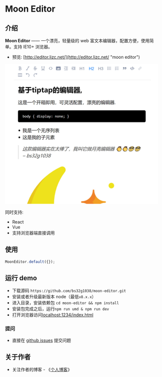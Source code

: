 # Moon Editor

## 介绍

**Moon Editor** —— 一个漂亮，轻量级的 web 富文本编辑器，配置方便，使用简单。支持 IE10+ 浏览器。

- 预览: [http://editor.lizc.net/](http://editor.lizc.net/ "moon editor")

![moon-editor](https://raw.githubusercontent.com/bs32g1038/moon-editor/master/doc/images/screenshot-1.jpg)

同时支持:

-   React
-   Vue
-   支持浏览器端直接调用

## 使用

```javascript
MoonEditor.default({});
```

## 运行 demo

-   下载源码 `https://github.com/bs32g1038/moon-editor.git`
-   安装或者升级最新版本 node（最低`v8.x.x`）
-   进入目录，安装依赖包 `cd moon-editor && npm install`
-   安装包完成之后，运行`npm run umd & npm run dev`
-   打开浏览器访问[localhost:1234/index.html](http://localhost:1234/index.html)

### 提问

-   直接在 [github issues](https://github.com/bs32g1038/moon-editor/issues) 提交问题

## 关于作者

-   关注作者的博客 - 《[个人博客](http://www.lizc.net)》

